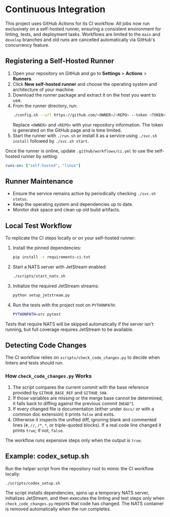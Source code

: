# Continuous Integration

This project uses GitHub Actions for its CI workflow. All jobs now run exclusively on a self-hosted runner, ensuring a consistent environment for linting, tests, and deployment tasks. Workflows are limited to the `main` and `develop` branches and old runs are cancelled automatically via GitHub's concurrency feature.

## Registering a Self-Hosted Runner

1. Open your repository on GitHub and go to **Settings** > **Actions** > **Runners**.
2. Click **New self-hosted runner** and choose the operating system and architecture of your machine.
3. Download the runner package and extract it on the host you want to use.
4. From the runner directory, run:
   ```bash
   ./config.sh --url https://github.com/<OWNER>/<REPO> --token <TOKEN>
   ```
   Replace `<OWNER>` and `<REPO>` with your repository information. The token is generated on the GitHub page and is time limited.
5. Start the runner with `./run.sh` or install it as a service using `./svc.sh install` followed by `./svc.sh start`.

Once the runner is online, update `.github/workflows/ci.yml` to use the self-hosted runner by setting:

```yaml
runs-on: ["self-hosted", "linux"]
```

## Runner Maintenance

- Ensure the service remains active by periodically checking `./svc.sh status`.
- Keep the operating system and dependencies up to date.
- Monitor disk space and clean up old build artifacts.

## Local Test Workflow

To replicate the CI steps locally or on your self-hosted runner:

1. Install the pinned dependencies:
   ```bash
   pip install -r requirements-ci.txt
   ```
2. Start a NATS server with JetStream enabled:
   ```bash
   ./scripts/start_nats.sh
   ```
3. Initialize the required JetStream streams:
   ```bash
   python setup_jetstream.py
   ```
4. Run the tests with the project root on `PYTHONPATH`:
   ```bash
   PYTHONPATH=src pytest
   ```

Tests that require NATS will be skipped automatically if the server isn't
running, but full coverage requires JetStream to be available.

## Detecting Code Changes

The CI workflow relies on `scripts/check_code_changes.py` to decide when
linters and tests should run.

### How `check_code_changes.py` Works

1. The script compares the current commit with the base reference provided by
   `GITHUB_BASE_REF` and `GITHUB_SHA`.
2. If those variables are missing or the merge base cannot be determined, it
   falls back to diffing against the previous commit (`HEAD^`).
3. If every changed file is documentation (either under `docs/` or with a
   common doc extension) it prints `false` and exits.
4. Otherwise it inspects the unified diff, ignoring blank and commented lines
   (`#`, `//`, `/*`, `*`, or triple-quoted blocks). If a real code line changed
   it prints `true`; if not, `false`.

The workflow runs expensive steps only when the output is `true`.

## Example: codex_setup.sh

Run the helper script from the repository root to mimic the CI workflow
locally:

```bash
./scripts/codex_setup.sh
```

The script installs dependencies, spins up a temporary NATS server, initializes
JetStream, and then executes the linting and test steps only when
`check_code_changes.py` reports that code has changed. The NATS container is
removed automatically when the run completes.
